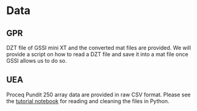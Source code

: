 # Data

## GPR

DZT file of GSSI mini XT and the converted mat files are provided. We will provide a script on how to read a DZT file and save it into a mat file once GSSI allows us to do so. 

## UEA

Proceq Pundit 250 array data are provided in raw CSV format. Please see the [tutorial notebook](../main/XTFM/XTFM_UEA.ipynb) for reading and cleaning the files in Python.

